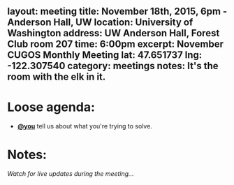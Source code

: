 layout: meeting
title: November 18th, 2015, 6pm - Anderson Hall, UW
location: University of Washington
address: UW Anderson Hall, Forest Club room 207
time: 6:00pm
excerpt: November CUGOS Monthly Meeting
lat: 47.651737
lng: -122.307540
category: meetings
notes: It's the room with the elk in it.
-------

Loose agenda:
=============
- **[@you](http://cugos.org/people/)** tell us about what you're trying to solve.

Notes:
======
*Watch for live updates during the meeting...*

